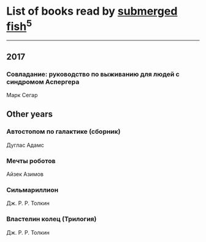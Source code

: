 # List of books read by [submerged fish](http://openid.yandex.ru/submerged.in/)<sup>5</sup>
---

## 2017

### Совладание: руководство по выживанию для людей с синдромом Аспергера
Марк Сегар



## Other years

### Автостопом по галактике (сборник)
Дуглас Адамс


### Мечты роботов
Айзек Азимов


### Сильмариллион
Дж. Р. Р. Толкин


### Властелин колец (Трилогия)
Дж. Р. Р. Толкин




